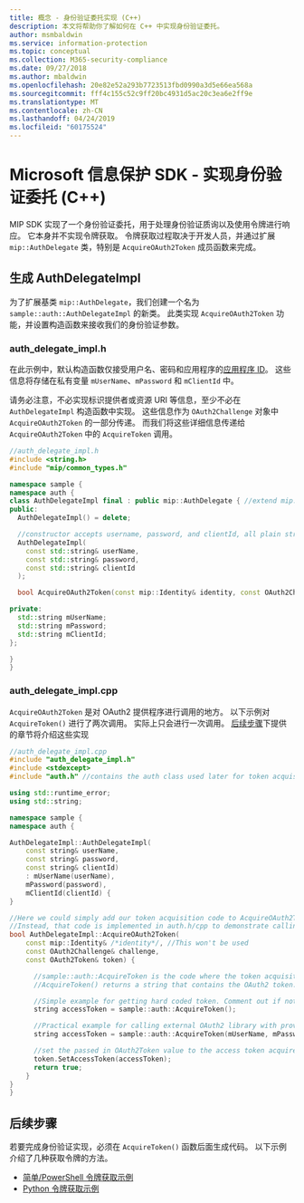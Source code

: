 ```yaml
---
title: 概念 - 身份验证委托实现 (C++)
description: 本文将帮助你了解如何在 C++ 中实现身份验证委托。
author: msmbaldwin
ms.service: information-protection
ms.topic: conceptual
ms.collection: M365-security-compliance
ms.date: 09/27/2018
ms.author: mbaldwin
ms.openlocfilehash: 20e82e52a293b7723513fbd0990a3d5e66ea568a
ms.sourcegitcommit: fff4c155c52c9ff20bc4931d5ac20c3ea6e2ff9e
ms.translationtype: MT
ms.contentlocale: zh-CN
ms.lasthandoff: 04/24/2019
ms.locfileid: "60175524"
---
```

# <a name="microsoft-information-protection-sdk---implementing-an-authentication-delegate-c"></a>Microsoft 信息保护 SDK - 实现身份验证委托 (C++)

MIP SDK 实现了一个身份验证委托，用于处理身份验证质询以及使用令牌进行响应。 它本身并不实现令牌获取。 令牌获取过程取决于开发人员，并通过扩展 `mip::AuthDelegate` 类，特别是 `AcquireOAuth2Token` 成员函数来完成。

## <a name="building-authdelegateimpl"></a>生成 AuthDelegateImpl

为了扩展基类 `mip::AuthDelegate`，我们创建一个名为 `sample::auth::AuthDelegateImpl` 的新类。 此类实现 `AcquireOAuth2Token` 功能，并设置构造函数来接收我们的身份验证参数。

### <a name="authdelegateimplh"></a>auth_delegate_impl.h

在此示例中，默认构造函数仅接受用户名、密码和应用程​​序的[应用程序 ID](/azure/active-directory/develop/developer-glossary#application-id-client-id)。 这些信息将存储在私有变量 `mUserName`、`mPassword` 和 `mClientId` 中。

请务必注意，不必实现标识提供者或资源 URI 等信息，至少不必在 `AuthDelegateImpl` 构造函数中实现。 这些信息作为 `OAuth2Challenge` 对象中 `AcquireOAuth2Token` 的一部分传递。 而我们将这些详细信息传递给 `AcquireOAuth2Token` 中的 `AcquireToken` 调用。

```cpp
//auth_delegate_impl.h
#include <string.h>
#include "mip/common_types.h"

namespace sample {
namespace auth {
class AuthDelegateImpl final : public mip::AuthDelegate { //extend mip::AuthDelegate base class
public:
  AuthDelegateImpl() = delete;

  //constructor accepts username, password, and clientId, all plain strings.
  AuthDelegateImpl(
    const std::string& userName,
    const std::string& password,
    const std::string& clientId
  );

  bool AcquireOAuth2Token(const mip::Identity& identity, const OAuth2Challenge& challenge, OAuth2Token& token) override;

private:
  std::string mUserName;
  std::string mPassword;
  std::string mClientId;
};

}
}
```

### <a name="authdelegateimplcpp"></a>auth_delegate_impl.cpp

`AcquireOAuth2Token` 是对 OAuth2 提供程序进行调用的地方。 以下示例对 `AcquireToken()` 进行了两次调用。 实际上只会进行一次调用。 [后续步骤](#next-steps)下提供的章节将介绍这些实现

```cpp
//auth_delegate_impl.cpp
#include "auth_delegate_impl.h"
#include <stdexcept>
#include "auth.h" //contains the auth class used later for token acquisition

using std::runtime_error;
using std::string;

namespace sample {
namespace auth {

AuthDelegateImpl::AuthDelegateImpl(
    const string& userName,
    const string& password,
    const string& clientId)
    : mUserName(userName),
    mPassword(password),
    mClientId(clientId) {
}

//Here we could simply add our token acquisition code to AcquireOAuth2Token
//Instead, that code is implemented in auth.h/cpp to demonstrate calling an external library
bool AuthDelegateImpl::AcquireOAuth2Token(
    const mip::Identity& /*identity*/, //This won't be used
    const OAuth2Challenge& challenge,
    const OAuth2Token& token) {

      //sample::auth::AcquireToken is the code where the token acquisition routine is implemented.
      //AcquireToken() returns a string that contains the OAuth2 token.

      //Simple example for getting hard coded token. Comment out if not used.
      string accessToken = sample::auth::AcquireToken();

      //Practical example for calling external OAuth2 library with provided authentication details.
      string accessToken = sample::auth::AcquireToken(mUserName, mPassword, mClientId, challenge.GetAuthority(), challenge.GetResource());  

      //set the passed in OAuth2Token value to the access token acquired by our provider
      token.SetAccessToken(accessToken);
      return true;
    }
}
}
```

## <a name="next-steps"></a>后续步骤

若要完成身份验证实现，必须在 `AcquireToken()` 函数后面生成代码。 以下示例介绍了几种获取令牌的方法。

- [简单/PowerShell 令牌获取示例](concept-authentication-acquire-token-ps.md)
- [Python 令牌获取示例](concept-authentication-acquire-token-py.md)
